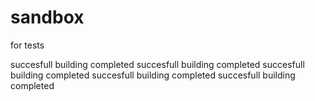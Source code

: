 # sandbox
for tests

succesfull building completed
succesfull building completed
succesfull building completed
succesfull building completed
succesfull building completed
